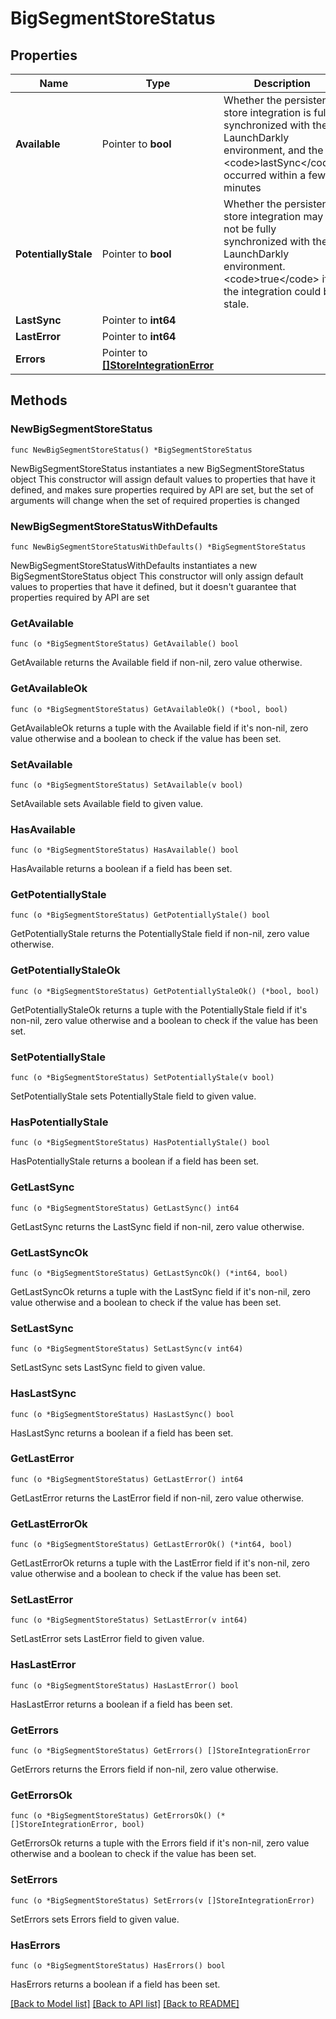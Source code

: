 # BigSegmentStoreStatus

## Properties

Name | Type | Description | Notes
------------ | ------------- | ------------- | -------------
**Available** | Pointer to **bool** | Whether the persistent store integration is fully synchronized with the LaunchDarkly environment, and the &lt;code&gt;lastSync&lt;/code&gt; occurred within a few minutes | [optional] 
**PotentiallyStale** | Pointer to **bool** | Whether the persistent store integration may not be fully synchronized with the LaunchDarkly environment. &lt;code&gt;true&lt;/code&gt; if the integration could be stale. | [optional] 
**LastSync** | Pointer to **int64** |  | [optional] 
**LastError** | Pointer to **int64** |  | [optional] 
**Errors** | Pointer to [**[]StoreIntegrationError**](StoreIntegrationError.md) |  | [optional] 

## Methods

### NewBigSegmentStoreStatus

`func NewBigSegmentStoreStatus() *BigSegmentStoreStatus`

NewBigSegmentStoreStatus instantiates a new BigSegmentStoreStatus object
This constructor will assign default values to properties that have it defined,
and makes sure properties required by API are set, but the set of arguments
will change when the set of required properties is changed

### NewBigSegmentStoreStatusWithDefaults

`func NewBigSegmentStoreStatusWithDefaults() *BigSegmentStoreStatus`

NewBigSegmentStoreStatusWithDefaults instantiates a new BigSegmentStoreStatus object
This constructor will only assign default values to properties that have it defined,
but it doesn't guarantee that properties required by API are set

### GetAvailable

`func (o *BigSegmentStoreStatus) GetAvailable() bool`

GetAvailable returns the Available field if non-nil, zero value otherwise.

### GetAvailableOk

`func (o *BigSegmentStoreStatus) GetAvailableOk() (*bool, bool)`

GetAvailableOk returns a tuple with the Available field if it's non-nil, zero value otherwise
and a boolean to check if the value has been set.

### SetAvailable

`func (o *BigSegmentStoreStatus) SetAvailable(v bool)`

SetAvailable sets Available field to given value.

### HasAvailable

`func (o *BigSegmentStoreStatus) HasAvailable() bool`

HasAvailable returns a boolean if a field has been set.

### GetPotentiallyStale

`func (o *BigSegmentStoreStatus) GetPotentiallyStale() bool`

GetPotentiallyStale returns the PotentiallyStale field if non-nil, zero value otherwise.

### GetPotentiallyStaleOk

`func (o *BigSegmentStoreStatus) GetPotentiallyStaleOk() (*bool, bool)`

GetPotentiallyStaleOk returns a tuple with the PotentiallyStale field if it's non-nil, zero value otherwise
and a boolean to check if the value has been set.

### SetPotentiallyStale

`func (o *BigSegmentStoreStatus) SetPotentiallyStale(v bool)`

SetPotentiallyStale sets PotentiallyStale field to given value.

### HasPotentiallyStale

`func (o *BigSegmentStoreStatus) HasPotentiallyStale() bool`

HasPotentiallyStale returns a boolean if a field has been set.

### GetLastSync

`func (o *BigSegmentStoreStatus) GetLastSync() int64`

GetLastSync returns the LastSync field if non-nil, zero value otherwise.

### GetLastSyncOk

`func (o *BigSegmentStoreStatus) GetLastSyncOk() (*int64, bool)`

GetLastSyncOk returns a tuple with the LastSync field if it's non-nil, zero value otherwise
and a boolean to check if the value has been set.

### SetLastSync

`func (o *BigSegmentStoreStatus) SetLastSync(v int64)`

SetLastSync sets LastSync field to given value.

### HasLastSync

`func (o *BigSegmentStoreStatus) HasLastSync() bool`

HasLastSync returns a boolean if a field has been set.

### GetLastError

`func (o *BigSegmentStoreStatus) GetLastError() int64`

GetLastError returns the LastError field if non-nil, zero value otherwise.

### GetLastErrorOk

`func (o *BigSegmentStoreStatus) GetLastErrorOk() (*int64, bool)`

GetLastErrorOk returns a tuple with the LastError field if it's non-nil, zero value otherwise
and a boolean to check if the value has been set.

### SetLastError

`func (o *BigSegmentStoreStatus) SetLastError(v int64)`

SetLastError sets LastError field to given value.

### HasLastError

`func (o *BigSegmentStoreStatus) HasLastError() bool`

HasLastError returns a boolean if a field has been set.

### GetErrors

`func (o *BigSegmentStoreStatus) GetErrors() []StoreIntegrationError`

GetErrors returns the Errors field if non-nil, zero value otherwise.

### GetErrorsOk

`func (o *BigSegmentStoreStatus) GetErrorsOk() (*[]StoreIntegrationError, bool)`

GetErrorsOk returns a tuple with the Errors field if it's non-nil, zero value otherwise
and a boolean to check if the value has been set.

### SetErrors

`func (o *BigSegmentStoreStatus) SetErrors(v []StoreIntegrationError)`

SetErrors sets Errors field to given value.

### HasErrors

`func (o *BigSegmentStoreStatus) HasErrors() bool`

HasErrors returns a boolean if a field has been set.


[[Back to Model list]](../README.md#documentation-for-models) [[Back to API list]](../README.md#documentation-for-api-endpoints) [[Back to README]](../README.md)


